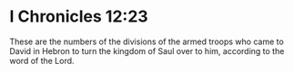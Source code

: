 # I Chronicles 12:23

These are the numbers of the divisions of the armed troops who came to David in Hebron to turn the kingdom of Saul over to him, according to the word of the Lord.
